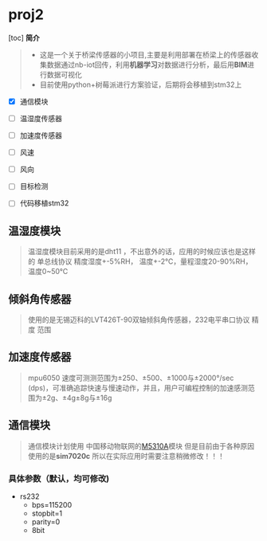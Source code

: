 # proj2


[toc]
**简介**
> - 这是一个关于桥梁传感器的小项目,主要是利用部署在桥梁上的传感器收集数据通过nb-iot回传，利用**机器学习**对数据进行分析，最后用**BIM**进行数据可视化
> - 目前使用python+树莓派进行方案验证，后期将会移植到stm32上

* [x] 通信模块
* [ ] 温湿度传感器
* [ ] 加速度传感器
* [ ] 风速
* [ ] 风向
* [ ] 目标检测
* [ ] 代码移植stm32 


## 温湿度模块 
> 温湿度模块目前采用的是dht11 ，不出意外的话，应用的时候应该也是这样的 
> 单总线协议 精度湿度+-5%RH， 温度+-2℃，量程湿度20-90%RH， 温度0~50℃


## 倾斜角传感器
> 使用的是无锡迈科的LVT426T-90双轴倾斜角传感器，232电平串口协议 精度 范围

## 加速度传感器 
> mpu6050  速度可测测范围为±250、±500、±1000与±2000°/sec (dps)，可准确追踪快速与慢速动作，并且，用户可编程控制的加速感测范围为±2g、±4g±8g与±16g


## 通信模块
> 通信模块计划使用 中国移动物联网的[M5310A]([M5310A](https://detail.tmall.com/item.htm?spm=a1z10.5-b-s.w4011-21291194939.43.673a5c01O8vBtb&id=585950936611&rn=2d22e1d838629b4b7dd27fe004efb83e&abbucket=18))模块
> 但是目前由于各种原因使用的是**sim7020c** 所以在实际应用时需要注意稍微修改！！！

### 具体参数（默认，均可修改)
- rs232
  -  bps=115200 
  -  stopbit=1 
  -  parity=0 
  -  8bit
